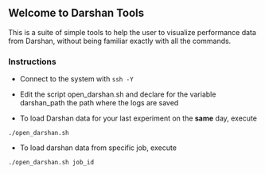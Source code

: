 ## Welcome to Darshan Tools

This is a suite of simple tools to help the user to visualize performance data from Darshan, without being familiar exactly with all the commands.

### Instructions

* Connect to the system with ```ssh -Y```
* Edit the script open_darshan.sh and declare for the variable darshan_path the path where the logs are saved

* To load Darshan data for your last experiment on the **same** day, execute 

```
./open_darshan.sh
```
* To load darshan data from specific job, execute 

```
./open_darshan.sh job_id
```


